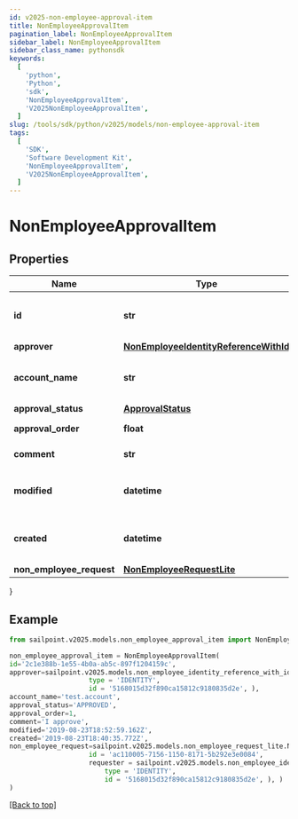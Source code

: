 ```yaml
---
id: v2025-non-employee-approval-item
title: NonEmployeeApprovalItem
pagination_label: NonEmployeeApprovalItem
sidebar_label: NonEmployeeApprovalItem
sidebar_class_name: pythonsdk
keywords:
  [
    'python',
    'Python',
    'sdk',
    'NonEmployeeApprovalItem',
    'V2025NonEmployeeApprovalItem',
  ]
slug: /tools/sdk/python/v2025/models/non-employee-approval-item
tags:
  [
    'SDK',
    'Software Development Kit',
    'NonEmployeeApprovalItem',
    'V2025NonEmployeeApprovalItem',
  ]
---
```


# NonEmployeeApprovalItem

## Properties

| Name | Type | Description | Notes |
| --- | --- | --- | --- |
| **id** | **str** | Non-Employee approval item id | [optional] |
| **approver** | [**NonEmployeeIdentityReferenceWithId**](non-employee-identity-reference-with-id) |  | [optional] |
| **account_name** | **str** | Requested identity account name | [optional] |
| **approval_status** | [**ApprovalStatus**](approval-status) |  | [optional] |
| **approval_order** | **float** | Approval order | [optional] |
| **comment** | **str** | comment of approver | [optional] |
| **modified** | **datetime** | When the request was last modified. | [optional] |
| **created** | **datetime** | When the request was created. | [optional] |
| **non_employee_request** | [**NonEmployeeRequestLite**](non-employee-request-lite) |  | [optional] |

}

## Example

```python
from sailpoint.v2025.models.non_employee_approval_item import NonEmployeeApprovalItem

non_employee_approval_item = NonEmployeeApprovalItem(
id='2c1e388b-1e55-4b0a-ab5c-897f1204159c',
approver=sailpoint.v2025.models.non_employee_identity_reference_with_id.NonEmployeeIdentityReferenceWithId(
                    type = 'IDENTITY',
                    id = '5168015d32f890ca15812c9180835d2e', ),
account_name='test.account',
approval_status='APPROVED',
approval_order=1,
comment='I approve',
modified='2019-08-23T18:52:59.162Z',
created='2019-08-23T18:40:35.772Z',
non_employee_request=sailpoint.v2025.models.non_employee_request_lite.NonEmployeeRequestLite(
                    id = 'ac110005-7156-1150-8171-5b292e3e0084',
                    requester = sailpoint.v2025.models.non_employee_identity_reference_with_id.NonEmployeeIdentityReferenceWithId(
                        type = 'IDENTITY',
                        id = '5168015d32f890ca15812c9180835d2e', ), )
)

```

[[Back to top]](#)
